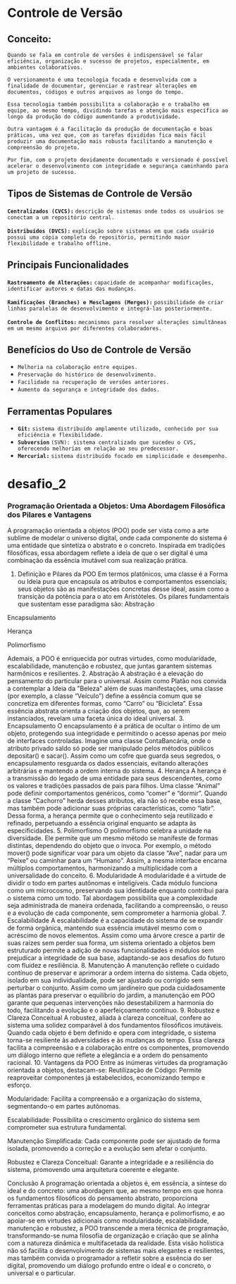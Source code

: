 # Controle de Versão

## Conceito:

`Quando se fala em controle de versões é indispensável se falar eficiência, organização e sucesso de projetos, especialmente, em ambientes colaborativos.`

`O versionamento é uma tecnologia focada e desenvolvida com a finalidade de documentar, gerenciar e rastrear alterações em documentos, códigos e outros arquivos ao longo do tempo.​` 

`Essa tecnologia também possibilita a colaboração e o trabalho em equipe, ao mesmo tempo, dividindo tarefas e atenção mais específica ao longo da produção do código aumentando a produtividade.` 

`Outra vantagem é a facilitação da produção de documentação e boas práticas, uma vez que, com as tarefas divididas fica mais fácil produzir uma documentação mais robusta facilitando a manutenção e compreensão do projeto.`

`Por fim, com o projeto devidamente documentado e versionado é possível acelerar o desenvolvimento com integridade e segurança caminhando para um projeto de sucesso.`

## Tipos de Sistemas de Controle de Versão

**`Centralizados (CVCS):`** `descrição de sistemas onde todos os usuários se conectam a um repositório central.​`

**`Distribuídos (DVCS):`** `explicação sobre sistemas em que cada usuário possui uma cópia completa do repositório, permitindo maior flexibilidade e trabalho offline.​`

## Principais Funcionalidades

**`Rastreamento de Alterações:`** `capacidade de acompanhar modificações, identificar autores e datas das mudanças.​`

**`Ramificações (Branches) e Mesclagens (Merges):`** `possibilidade de criar linhas paralelas de desenvolvimento e integrá-las posteriormente.​`

**`Controle de Conflitos:`** `mecanismos para resolver alterações simultâneas em um mesmo arquivo por diferentes colaboradores.​`

## Benefícios do Uso de Controle de Versão

* `Melhoria na colaboração entre equipes.​`  
* `Preservação do histórico de desenvolvimento.​`  
* `Facilidade na recuperação de versões anteriores.​`  
* `Aumento da segurança e integridade dos dados.​`


## Ferramentas Populares

* **`Git:`** `sistema distribuído amplamente utilizado, conhecido por sua eficiência e flexibilidade.​`  
* **`Subversion`** `(SVN): sistema centralizado que sucedeu o CVS, oferecendo melhorias em relação ao seu predecessor.​`  
* **`Mercurial:`** `sistema distribuído focado em simplicidade e desempenho.​`

# desafio_2 
### Programação Orientada a Objetos: Uma Abordagem Filosófica dos Pilares e Vantagens
A programação orientada a objetos (POO) pode ser vista como a arte sublime de modelar o universo digital, onde cada componente do sistema é uma entidade que sintetiza o abstrato e o concreto. Inspirada em tradições filosóficas, essa abordagem reflete a ideia de que o ser digital é uma combinação da essência imutável com sua realização prática.
1. Definição e Pilares da POO
Em termos platônicos, uma classe é a Forma ou Ideia pura que encapsula os atributos e comportamentos essenciais; seus objetos são as manifestações concretas desse ideal, assim como a transição da potência para o ato em Aristóteles. Os pilares fundamentais que sustentam esse paradigma são:
Abstração


Encapsulamento


Herança


Polimorfismo


Ademais, a POO é enriquecida por outras virtudes, como modularidade, escalabilidade, manutenção e robustez, que juntas garantem sistemas harmônicos e resilientes.
2. Abstração
A abstração é a elevação do pensamento do particular para o universal. Assim como Platão nos convida a contemplar a Ideia da "Beleza" além de suas manifestações, uma classe (por exemplo, a classe “Veículo”) define a essência comum que se concretiza em diferentes formas, como “Carro” ou “Bicicleta”. Essa essência abstrata orienta a criação dos objetos, que, ao serem instanciados, revelam uma faceta única do ideal universal.
3. Encapsulamento
O encapsulamento é a prática de ocultar o íntimo de um objeto, protegendo sua integridade e permitindo o acesso apenas por meio de interfaces controladas. Imagine uma classe ContaBancária, onde o atributo privado saldo só pode ser manipulado pelos métodos públicos depositar() e sacar(). Assim como um cofre que guarda seus segredos, o encapsulamento resguarda os dados essenciais, evitando alterações arbitrárias e mantendo a ordem interna do sistema.
4. Herança
A herança é a transmissão do legado de uma entidade para seus descendentes, como os valores e tradições passados de pais para filhos. Uma classe “Animal” pode definir comportamentos genéricos, como “comer” e “dormir”. Quando a classe “Cachorro” herda desses atributos, ela não só recebe essa base, mas também pode adicionar suas próprias características, como “latir”. Dessa forma, a herança permite que o conhecimento seja reutilizado e refinado, perpetuando a essência original enquanto se adapta às especificidades.
5. Polimorfismo
O polimorfismo celebra a unidade na diversidade. Ele permite que um mesmo método se manifeste de formas distintas, dependendo do objeto que o invoca. Por exemplo, o método mover() pode significar voar para um objeto da classe “Ave”, nadar para um “Peixe” ou caminhar para um “Humano”. Assim, a mesma interface encarna múltiplos comportamentos, harmonizando a multiplicidade com a universalidade do conceito.
6. Modularidade
A modularidade é a virtude de dividir o todo em partes autônomas e inteligíveis. Cada módulo funciona como um microcosmo, preservando sua identidade enquanto contribui para o sistema como um todo. Tal abordagem possibilita que a complexidade seja administrada de maneira ordenada, facilitando a compreensão, o reuso e a evolução de cada componente, sem comprometer a harmonia global.
7. Escalabilidade
A escalabilidade é a capacidade do sistema de se expandir de forma orgânica, mantendo sua essência imutável mesmo com o acréscimo de novos elementos. Assim como uma árvore cresce a partir de suas raízes sem perder sua forma, um sistema orientado a objetos bem estruturado permite a adição de novas funcionalidades e módulos sem prejudicar a integridade de sua base, adaptando-se aos desafios do futuro com fluidez e resiliência.
8. Manutenção
A manutenção reflete o cuidado contínuo de preservar e aprimorar a ordem interna do sistema. Cada objeto, isolado em sua individualidade, pode ser ajustado ou corrigido sem perturbar o conjunto. Assim como um jardineiro que poda cuidadosamente as plantas para preservar o equilíbrio do jardim, a manutenção em POO garante que pequenas intervenções não desestabilizem a harmonia do todo, facilitando a evolução e o aperfeiçoamento contínuo.
9. Robustez e Clareza Conceitual
A robustez, aliada à clareza conceitual, confere ao sistema uma solidez comparável à dos fundamentos filosóficos imutáveis. Quando cada objeto é bem definido e opera com integridade, o sistema torna-se resiliente às adversidades e às mudanças do tempo. Essa clareza facilita a compreensão e a colaboração entre os componentes, promovendo um diálogo interno que reflete a elegância e a ordem do pensamento racional.
10. Vantagens da POO
Entre as inúmeras virtudes da programação orientada a objetos, destacam-se:
Reutilização de Código: Permite reaproveitar componentes já estabelecidos, economizando tempo e esforço.


Modularidade: Facilita a compreensão e a organização do sistema, segmentando-o em partes autônomas.


Escalabilidade: Possibilita o crescimento orgânico do sistema sem comprometer sua estrutura fundamental.


Manutenção Simplificada: Cada componente pode ser ajustado de forma isolada, promovendo a correção e a evolução sem afetar o conjunto.


Robustez e Clareza Conceitual: Garante a integridade e a resiliência do sistema, promovendo uma arquitetura coerente e elegante.


Conclusão
A programação orientada a objetos é, em essência, a síntese do ideal e do concreto: uma abordagem que, ao mesmo tempo em que honra os fundamentos filosóficos do pensamento abstrato, proporciona ferramentas práticas para a modelagem do mundo digital. Ao integrar conceitos como abstração, encapsulamento, herança e polimorfismo, e ao apoiar-se em virtudes adicionais como modularidade, escalabilidade, manutenção e robustez, a POO transcende a mera técnica de programação, transformando-se numa filosofia de organização e criação que se alinha com a natureza dinâmica e multifacetada da realidade.
Esta visão holística não só facilita o desenvolvimento de sistemas mais elegantes e resilientes, mas também convida o programador a refletir sobre a essência do ser digital, promovendo um diálogo profundo entre o ideal e o concreto, o universal e o particular.

